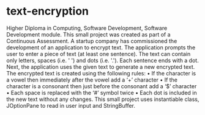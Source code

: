 # text-encryption
Higher Diploma in Computing, Software Development, Software Development module. This small project was created as part of a Continuous Assessment.
A startup company has commissioned the development of an application to encrypt text. The application prompts the user to enter a piece of text (at least one 
sentence). The text can contain only letters, spaces (i.e. ' ') and dots (i.e. '.'). Each sentence ends with a dot. Next, the application uses the given text to generate a new encrypted text. 
The encrypted text is created using the following rules:
• If the character is a vowel then immediately after the vowel add a ‘+’ 
character
• If the character is a consonant then just before the consonant add a ‘$’ 
character
• Each space is replaced with the ‘#’ symbol twice
• Each dot is included in the new text without any changes.
This small project uses instantiable class, JOptionPane to read in user input and StringBuffer.
